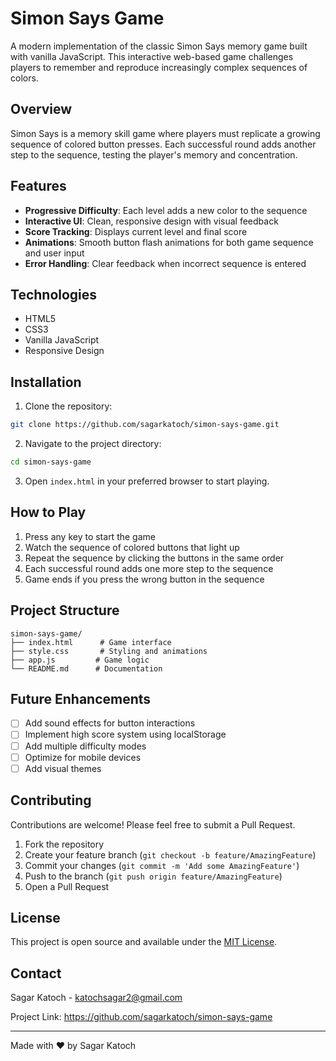 # Simon Says Game

A modern implementation of the classic Simon Says memory game built with vanilla JavaScript. This interactive web-based game challenges players to remember and reproduce increasingly complex sequences of colors.

## Overview

Simon Says is a memory skill game where players must replicate a growing sequence of colored button presses. Each successful round adds another step to the sequence, testing the player's memory and concentration.

## Features

- **Progressive Difficulty**: Each level adds a new color to the sequence
- **Interactive UI**: Clean, responsive design with visual feedback
- **Score Tracking**: Displays current level and final score
- **Animations**: Smooth button flash animations for both game sequence and user input
- **Error Handling**: Clear feedback when incorrect sequence is entered

## Technologies

- HTML5
- CSS3
- Vanilla JavaScript
- Responsive Design

## Installation

1. Clone the repository:
```bash
git clone https://github.com/sagarkatoch/simon-says-game.git
```

2. Navigate to the project directory:
```bash
cd simon-says-game
```

3. Open `index.html` in your preferred browser to start playing.

## How to Play

1. Press any key to start the game
2. Watch the sequence of colored buttons that light up
3. Repeat the sequence by clicking the buttons in the same order
4. Each successful round adds one more step to the sequence
5. Game ends if you press the wrong button in the sequence

## Project Structure

```
simon-says-game/
├── index.html      # Game interface
├── style.css       # Styling and animations
├── app.js         # Game logic
└── README.md      # Documentation
```

## Future Enhancements

- [ ] Add sound effects for button interactions
- [ ] Implement high score system using localStorage
- [ ] Add multiple difficulty modes
- [ ] Optimize for mobile devices
- [ ] Add visual themes

## Contributing

Contributions are welcome! Please feel free to submit a Pull Request.

1. Fork the repository
2. Create your feature branch (`git checkout -b feature/AmazingFeature`)
3. Commit your changes (`git commit -m 'Add some AmazingFeature'`)
4. Push to the branch (`git push origin feature/AmazingFeature`)
5. Open a Pull Request

## License

This project is open source and available under the [MIT License](LICENSE).

## Contact

Sagar Katoch - katochsagar2@gmail.com

Project Link: https://github.com/sagarkatoch/simon-says-game

---

Made with ❤️ by Sagar Katoch